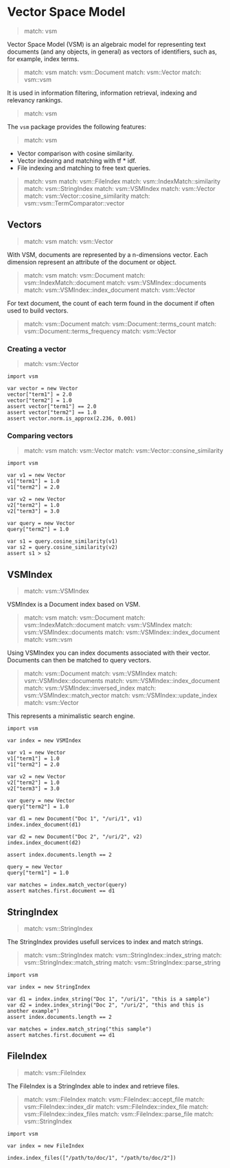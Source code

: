 # Vector Space Model

> match: vsm

Vector Space Model (VSM) is an algebraic model for representing text documents
(and any objects, in general) as vectors of identifiers, such as, for example,
index terms.

> match: vsm
> match: vsm::Document
> match: vsm::Vector
> match: vsm::vsm

It is used in information filtering, information retrieval, indexing and
relevancy rankings.

> match: vsm

The `vsm` package provides the following features:

> match: vsm

* Vector comparison with cosine similarity.
* Vector indexing and matching with tf * idf.
* File indexing and matching to free text queries.

> match: vsm
> match: vsm::FileIndex
> match: vsm::IndexMatch::similarity
> match: vsm::StringIndex
> match: vsm::VSMIndex
> match: vsm::Vector
> match: vsm::Vector::cosine_similarity
> match: vsm::vsm::TermComparator::vector

## Vectors

> match: vsm
> match: vsm::Vector

With VSM, documents are represented by a n-dimensions vector.
Each dimension represent an attribute of the document or object.

> match: vsm
> match: vsm::Document
> match: vsm::IndexMatch::document
> match: vsm::VSMIndex::documents
> match: vsm::VSMIndex::index_document
> match: vsm::Vector

For text document, the count of each term found in the document if often used to
build vectors.

> match: vsm::Document
> match: vsm::Document::terms_count
> match: vsm::Document::terms_frequency
> match: vsm::Vector

### Creating a vector

> match: vsm::Vector

~~~
import vsm

var vector = new Vector
vector["term1"] = 2.0
vector["term2"] = 1.0
assert vector["term1"] == 2.0
assert vector["term2"] == 1.0
assert vector.norm.is_approx(2.236, 0.001)
~~~

### Comparing vectors

> match: vsm
> match: vsm::Vector
> match: vsm::Vector::consine_similarity

~~~
import vsm

var v1 = new Vector
v1["term1"] = 1.0
v1["term2"] = 2.0

var v2 = new Vector
v2["term2"] = 1.0
v2["term3"] = 3.0

var query = new Vector
query["term2"] = 1.0

var s1 = query.cosine_similarity(v1)
var s2 = query.cosine_similarity(v2)
assert s1 > s2
~~~

## VSMIndex

> match: vsm::VSMIndex

VSMIndex is a Document index based on VSM.

> match: vsm
> match: vsm::Document
> match: vsm::IndexMatch::document
> match: vsm::VSMIndex
> match: vsm::VSMIndex::documents
> match: vsm::VSMIndex::index_document
> match: vsm::vsm

Using VSMIndex you can index documents associated with their vector.
Documents can then be matched to query vectors.

> match: vsm::Document
> match: vsm::VSMIndex
> match: vsm::VSMIndex::documents
> match: vsm::VSMIndex::index_document
> match: vsm::VSMIndex::inversed_index
> match: vsm::VSMIndex::match_vector
> match: vsm::VSMIndex::update_index
> match: vsm::Vector

This represents a minimalistic search engine.

~~~
import vsm

var index = new VSMIndex

var v1 = new Vector
v1["term1"] = 1.0
v1["term2"] = 2.0

var v2 = new Vector
v2["term2"] = 1.0
v2["term3"] = 3.0

var query = new Vector
query["term2"] = 1.0

var d1 = new Document("Doc 1", "/uri/1", v1)
index.index_document(d1)

var d2 = new Document("Doc 2", "/uri/2", v2)
index.index_document(d2)

assert index.documents.length == 2

query = new Vector
query["term1"] = 1.0

var matches = index.match_vector(query)
assert matches.first.document == d1
~~~

## StringIndex

> match: vsm::StringIndex

The StringIndex provides usefull services to index and match strings.

> match: vsm::StringIndex
> match: vsm::StringIndex::index_string
> match: vsm::StringIndex::match_string
> match: vsm::StringIndex::parse_string

~~~
import vsm

var index = new StringIndex

var d1 = index.index_string("Doc 1", "/uri/1", "this is a sample")
var d2 = index.index_string("Doc 2", "/uri/2", "this and this is another example")
assert index.documents.length == 2

var matches = index.match_string("this sample")
assert matches.first.document == d1
~~~

## FileIndex

> match: vsm::FileIndex

The FileIndex is a StringIndex able to index and retrieve files.

> match: vsm::FileIndex
> match: vsm::FileIndex::accept_file
> match: vsm::FileIndex::index_dir
> match: vsm::FileIndex::index_file
> match: vsm::FileIndex::index_files
> match: vsm::FileIndex::parse_file
> match: vsm::StringIndex

~~~nit
import vsm

var index = new FileIndex

index.index_files(["/path/to/doc/1", "/path/to/doc/2"])
~~~

